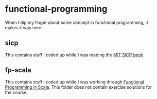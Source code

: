 # functional-programming
When I dip my finger about some concept in functional programming, it makes it way here

## sicp
This contains stuff I coded up while I was reading the [MIT SICP book](http://mitpress.mit.edu/sicp/full-text/book/book.html)

## fp-scala
This contains stuff I coded up while I was working through
[Functional Programming in Scala](https://www.coursera.org/course/progfun).
This folder does not contain exercise solutions for the course.
